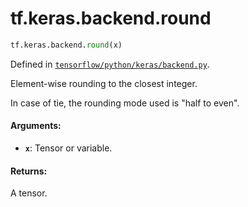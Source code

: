 <div itemscope itemtype="http://developers.google.com/ReferenceObject">
<meta itemprop="name" content="tf.keras.backend.round" />
</div>

# tf.keras.backend.round

``` python
tf.keras.backend.round(x)
```



Defined in [`tensorflow/python/keras/backend.py`](https://www.tensorflow.org/code/tensorflow/python/keras/backend.py).

Element-wise rounding to the closest integer.

In case of tie, the rounding mode used is "half to even".

#### Arguments:

* <b>`x`</b>: Tensor or variable.


#### Returns:

A tensor.